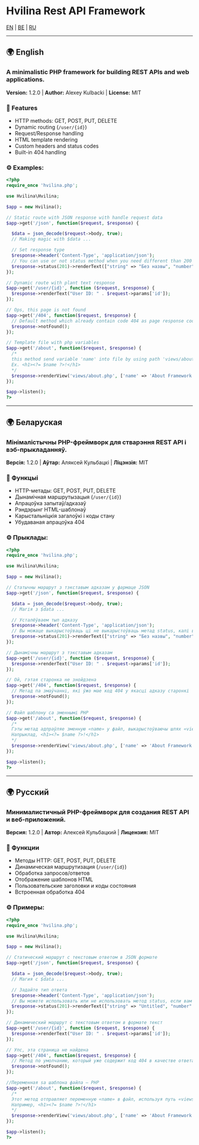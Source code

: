 # Hvilina Rest API Framework

[EN](#english) | [BE](#belarusian) | [RU](#russian)

---

<a name="english"></a>
## 🌍 English

### A minimalistic PHP framework for building REST APIs and web applications.  
**Version:** 1.2.0 | **Author:** Alexey Kulbacki | **License:** MIT

### 🚀 Features
- HTTP methods: GET, POST, PUT, DELETE
- Dynamic routing (`/user/{id}`)
- Request/Response handling
- HTML template rendering
- Custom headers and status codes
- Built-in 404 handling

### ⚙️ Examples:
```php
<?php
require_once 'hvilina.php';

use Hvilina\Hvilina;

$app = new Hvilina();

// Static route with JSON response with handle request data
$app->get('/json', function($request, $response) {

  $data = json_decode($request->body, true);
  // Making magic with $data ...

  // Set response type
  $response->header('Content-Type', 'application/json');
  // You can use or not status method when you need different than 200
  $response->status(201)->renderText(["string" => "Без назвы", "number" => 30, "bool" => false]);
});

// Dynamic route with plant text response
$app->get('/user/{id}', function ($request, $response) {
  $response->renderText("User ID: " . $request->params['id']);
});

// Ops, this page is not found
$app->get('/404', function($request, $response) {
  // Default method which already contain code 404 as page response code 
  $response->notFound();
});

// Template file with php variables
$app->get('/about', function($request, $response) {
  /*
  this method send variable 'name' into file by using path 'views/about.php'
  Ex. <h1><?= $name ?>!</h1>
  */
  $response->renderView('views/about.php', ['name' => 'About Framework']);
});

$app->listen();
?>
```

---

<a name="belarusian"></a>
## 🌍 Беларуская

### Мінімалістычны PHP-фреймворк для стварэння REST API і вэб-прыкладанняў.
**Версія:** 1.2.0 | **Аўтар:** Аляксей Кульбацкі | **Ліцэнзія:** MIT

### 🚀 Функцыі
- HTTP-метады: GET, POST, PUT, DELETE
- Дынамічная маршрутызацыя (`/user/{id}`)
- Апрацоўка запытаў/адказаў
- Рэндэрынг HTML-шаблонаў
- Карыстальніцкія загалоўкі і коды стану
- Убудаваная апрацоўка 404

### ⚙️ Прыклады:
```php
<?php
require_once 'hvilina.php';

use Hvilina\Hvilina;

$app = new Hvilina();

// Статычны маршрут з тэкставым адказам у фармаце JSON
$app->get('/json', function($request, $response) {

  $data = json_decode($request->body, true);
  // Магія з $data ...

  // Усталёўваем тып адказу
  $response->header('Content-Type', 'application/json');
  // Вы можаце выкарыстоўваць ці не выкарыстоўваць метад status, калі вам патрэбны код адказу, які адрозніваецца ад 200
  $response->status(201)->renderText(["string" => "Без назвы", "number" => 30, "bool" => false]);
});

// Дынамічны маршрут з тэкставым адказам 
$app->get('/user/{id}', function ($request, $response) {
  $response->renderText("User ID: " . $request->params['id']);
});

// Ой, гэтая старонка не знойдзена
$app->get('/404', function($request, $response) {
  // Метад па змаўчанні, які ўжо мае код 404 у якасці адказу старонкі
  $response->notFound();
});

// Файл шаблону са зменнымі PHP
$app->get('/about', function($request, $response) {
  /*
  Гэты метад адпраўляе зменную «name» у файл, выкарыстоўваючы шлях «views/about.php».
  Напрыклад, <h1><?= $name ?>!</h1>
  */
  $response->renderView('views/about.php', ['name' => 'About Framework']);
});

$app->listen();
?>
```


---

<a name="belarusian"></a>
## 🌍 Русский

### Минималистичный PHP-фреймворк для создания REST API и веб-приложений.
**Версия:** 1.2.0 | **Автор:** Алексей Кульбацкий | **Лицензия:** MIT

### 🚀 Функции
- Методы HTTP: GET, POST, PUT, DELETE
- Динамическая маршрутизация (`/user/{id}`)
- Обработка запросов/ответов
- Отображение шаблонов HTML
- Пользовательские заголовки и коды состояния
- Встроенная обработка 404

### ⚙️ Примеры:
```php
<?php
require_once 'hvilina.php';

use Hvilina\Hvilina;

$app = new Hvilina();

// Статический маршрут с текстовым ответом в JSON формате
$app->get('/json', function($request, $response) {

  $data = json_decode($request->body, true);
  // Магия с $data ...

  // Задайте тип ответа
  $response->header('Content-Type', 'application/json');
  // Вы можете использовать или не использовать метод status, если вам нужен код ответа, отличный от 200
  $response->status(201)->renderText(["string" => "Untitled", "number" => 30, "bool" => false]);
});

// Динамический маршрут с текстовым ответом в формате текст
$app->get('/user/{id}', function ($request, $response) {
  $response->renderText("User ID: " . $request->params['id']);
});

// Упс, эта страница не найдена
$app->get('/404', function($request, $response) {
  // Метод по умолчанию, который уже содержит код 404 в качестве ответа страницы
  $response->notFound();
});

//Переменная sa шаблона файла — PHP
$app->get('/about', function($request, $response) {
  /*
  Этот метод отправляет переменную «name» в файл, используя путь «views/about.php».
  Например, <h1><?= $name ?>!</h1>
  */
  $response->renderView('views/about.php', ['name' => 'About Framework']);
});

$app->listen();
?>
```
